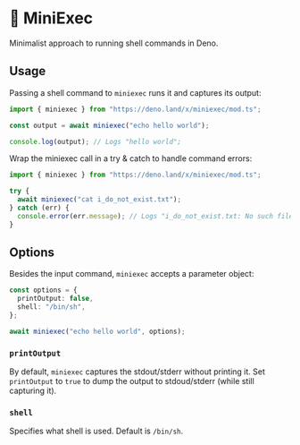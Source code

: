 # 🐤 MiniExec

Minimalist approach to running shell commands in Deno.

## Usage

Passing a shell command to `miniexec` runs it and captures its output:

```ts
import { miniexec } from "https://deno.land/x/miniexec/mod.ts";

const output = await miniexec("echo hello world");

console.log(output); // Logs "hello world";
```

Wrap the miniexec call in a try & catch to handle command errors:

```ts
import { miniexec } from "https://deno.land/x/miniexec/mod.ts";

try {
  await miniexec("cat i_do_not_exist.txt");
} catch (err) {
  console.error(err.message); // Logs "i_do_not_exist.txt: No such file or directory";
}
```

## Options

Besides the input command, `miniexec` accepts a parameter object:

```ts
const options = {
  printOutput: false,
  shell: "/bin/sh",
};

await miniexec("echo hello world", options);
```

### `printOutput`

By default, `miniexec` captures the stdout/stderr without printing it. Set `printOutput` to `true` to dump the output to stdoud/stderr (while still capturing it).

### `shell`

Specifies what shell is used. Default is `/bin/sh`.
